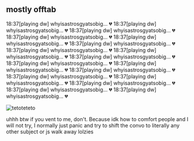 ## mostly offtab
18:37[playing dw] whyisastrosgyatsobig... 💔
18:37[playing dw] whyisastrosgyatsobig... 💔
18:37[playing dw] whyisastrosgyatsobig... 💔
18:37[playing dw] whyisastrosgyatsobig... 💔
18:37[playing dw] whyisastrosgyatsobig... 💔
18:37[playing dw] whyisastrosgyatsobig... 💔
18:37[playing dw] whyisastrosgyatsobig... 💔
18:37[playing dw] whyisastrosgyatsobig... 💔
18:37[playing dw] whyisastrosgyatsobig... 💔
18:37[playing dw] whyisastrosgyatsobig... 💔
18:37[playing dw] whyisastrosgyatsobig... 💔
18:37[playing dw] whyisastrosgyatsobig... 💔
18:37[playing dw] whyisastrosgyatsobig... 💔
18:37[playing dw] whyisastrosgyatsobig... 💔
18:37[playing dw] whyisastrosgyatsobig... 💔
18:37[playing dw] whyisastrosgyatsobig... 💔
18:37[playing dw] whyisastrosgyatsobig... 💔

![tetoteteto](https://github.com/user-attachments/assets/24acbcff-4384-4ba0-a8f4-31d143ac581b)


uhhh btw if you vent to me, don't. Because idk how to comfort people and I will not try, I normally just panic and try to shift the convo to literally any other subject or js walk away lolzies
